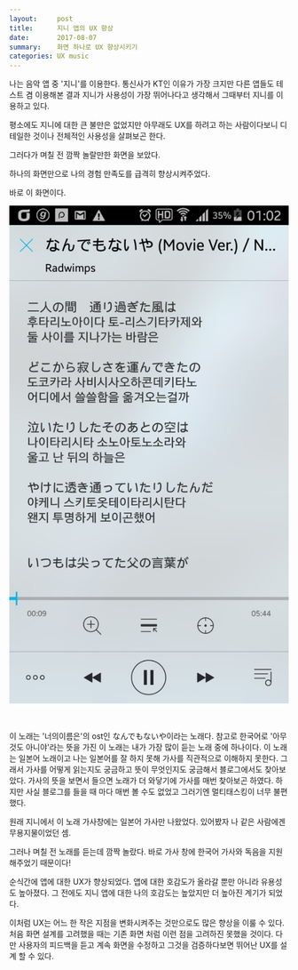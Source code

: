 ```yaml
---
layout:     post
title:      지니 앱의 UX 향상 
date:       2017-08-07
summary:    화면 하나로 UX 향상시키기
categories: UX music
---
```


나는 음악 앱 중 '지니'를 이용한다. 
통신사가 KT인 이유가 가장 크지만 다른 앱들도 테스트 겸 이용해본 결과 지니가 사용성이 가장 뛰어나다고 생각해서 그때부터 지니를 이용하고 있다.

평소에도 지니에 대한 큰 불만은 없었지만 아무래도 UX를 하려고 하는 사람이다보니 디테일한 것이나 전체적인 사용성을 살펴보곤 한다.

그러다가 며칠 전 깜짝 놀랄만한 화면을 보았다. 

하나의 화면만으로 나의 경험 만족도를 급격히 향상시켜주었다.

바로 이 화면이다.

![alt text](/images/genie-ux.jpg)

<br>

이 노래는 '너의이름은'의 ost인 なんでもないや이라는 노래다. 
참고로 한국어로 '아무것도 아니야'라는 뜻을 가진 이 노래는 내가 가장 많이 듣는 노래 중에 하나이다.
이 노래는 일본어 노래이고 나는 일본어를 잘 하지 못해 가사를 직관적으로 이해하지 못한다. 
그래서 가사를 어떻게 읽는지도 궁금하고 뜻이 무엇인지도 궁금해서 블로그에서도 찾아보았다. 
가사의 뜻을 보면서 들으면 노래가 더 와닿기에 가사를 매번 찾아보곤 하였다. 
하지만 사실 블로그를 들을 때 마다 매번 볼 수도 없었고 그러기엔 멀티태스킹이 너무 불편했다.

원래 지니에서 이 노래 가사창에는 일본어 가사만 나왔었다. 있어봤자 나 같은 사람에겐 무용지물이었던 셈.

그러나 며칠 전 노래를 듣는데 깜짝 놀랐다. 바로 가사 창에 한국어 가사와 독음을 지원해주었기 때문이다!

순식간에 앱에 대한 UX가 향상되었다. 앱에 대한 호감도가 올라갈 뿐만 아니라 유용성도 높아졌다.
그 전에도 지니 앱에 대한 나의 호감도는 높았지만 더 높아진 계기가 되었다.

이처럼 UX는 어느 한 작은 지점을 변화시켜주는 것만으로도 많은 향상을 이룰 수 있다.
처음 화면 설계를 고려했을 때는 기존 화면 처럼 이런 점을 고려하진 못했을 것이다.
다만 사용자의 피드백을 듣고 계속 화면을 수정하고 그것을 검증하다보면 뛰어난 UX를 설계 할 수 있다.
